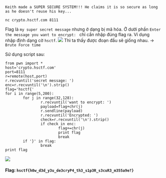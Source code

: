 ```
Keith made a SUPER SECURE SYSTEM!!! He claims it is so secure as long as he doesn't reuse his key...

nc crypto.hsctf.com 8111
```

Flag là  `my super secret message` nhưng ở dạng bị mã hóa. Ở dưới phần `Enter the message you want to encrypt: ` chỉ cần nhập đúng flag ra. Ví dụng nhập định dạng cờ `hsctf`.
![](https://i.imgur.com/Peb8Dep.png)
Thì ta thấy được đoạn đầu sẽ giống nhau. -> `Brute Force time`

Sử dụng script sau:
```
from pwn import *
host='crypto.hsctf.com'
port=8111
r=remote(host,port)
r.recvuntil('secret message: ')
enc=r.recvuntil('\n').strip()
flag='hsctf{'
for i in range(5,200):
        for j in range(32,128):
                r.recvuntil('want to encrypt: ')
                payload=flag+chr(j)
                r.sendline(payload)
                r.recvuntil('Encrypted: ')
                check=r.recvuntil('\n').strip()
                if check in enc:
                        flag+=chr(j)
                        print flag
                        break
        if '}' in flag:
                break
print flag
```
![](https://i.imgur.com/XxXwvQO.png)

#### Flag: `hsctf{h0w_d3d_y3u_de3cryP4_th3_s1p3R_s3cuR3_m355a9e?}`
